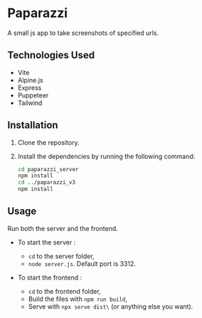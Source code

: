 # Paparazzi
A small js app to take screenshots of specified urls.

## Technologies Used

- Vite
- Alpine.js
- Express
- Puppeteer
- Tailwind

## Installation

1. Clone the repository.
2. Install the dependencies by running the following command:

    ```bash
    cd paparazzi_server
    npm install
    cd ../paparazzi_v3
    npm install
    ```

## Usage

Run both the server and the frontend.
- To start the server :
    - `cd` to the server folder,
    - `node server.js`. Default port is 3312.

- To start the frontend :
    - `cd` to the frontend folder,
    - Build the files with `npm run build`,
    - Serve with `npx serve dist\` (or anything else you want).
